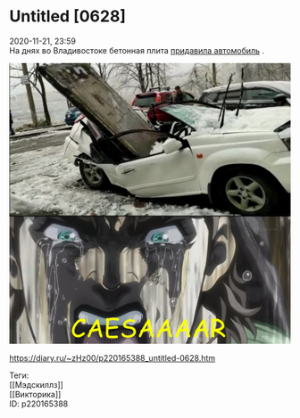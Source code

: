 Untitled [0628]
================

   
 2020-11-21, 23:59   
  На днях во Владивостоке бетонная плита  [придавила автомобиль](https://rg.ru/2020/11/19/reg-dfo/vo-vladivostoke-betonnaia-plita-razdavila-avtomobil.html)  .   
   
   [![](pics/wXIHmpG.png)](pics/wXIHmpG.png)     
    
 <https://diary.ru/~zHz00/p220165388_untitled-0628.htm>   
   
 Теги:   
 [[Мэдскиллз]]   
 [[Викторика]]   
 ID: p220165388